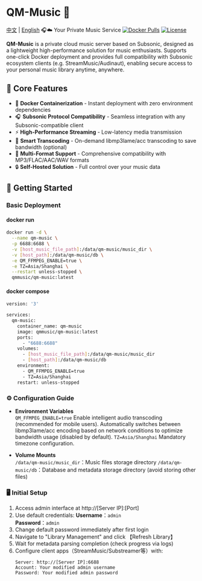 # QM-Music 🎵
[中文](README.md) | [English](README.en.md)
🎧☁️ Your Private Music Service
[![Docker Pulls](https://img.shields.io/docker/pulls/qmmusic/qm-music)](https://hub.docker.com/r/qmmusic/qm-music)
[![License](https://img.shields.io/badge/License-Apache%202.0-blue.svg)](https://www.apache.org/licenses/LICENSE-2.0)

**QM-Music** is a private cloud music server based on Subsonic, designed as a lightweight high-performance solution for music enthusiasts. Supports one-click Docker deployment and provides full compatibility with Subsonic ecosystem clients (e.g. StreamMusic/Audinaut), enabling secure access to your personal music library anytime, anywhere.


## 🌟 Core Features

- 🐳 **Docker Containerization** - Instant deployment with zero environment dependencies
- 🎧 **Subsonic Protocol Compatibility** - ​​Seamless integration with any Subsonic-compatible client​​
- ⚡ **High-Performance Streaming** - Low-latency media transmission
- 🔄 **Smart Transcoding** - On-demand libmp3lame/acc transcoding to save bandwidth (optional)
- 📁 **Multi-Format Support** - Comprehensive compatibility with MP3/FLAC/AAC/WAV formats
- 🔒 **Self-Hosted Solution** - Full control over your music data

## 🚀 Getting Started

### Basic Deployment
#### docker run
```bash
docker run -d \
  --name qm-music \
  -p 6688:6688 \
  -v [host_music_file_path]:/data/qm-music/music_dir \
  -v [host_path]:/data/qm-music/db \
  -e QM_FFMPEG_ENABLE=true \
  -e TZ=Asia/Shanghai \
  --restart unless-stopped \
  qmmusic/qm-music:latest
```
#### docker compose
```bash
version: '3'

services:
  qm-music:
    container_name: qm-music
    image: qmmusic/qm-music:latest
    ports:
      - "6688:6688"
    volumes:
      - [host_music_file_path]:/data/qm-music/music_dir
      - [host_path]:/data/qm-music/db
    environment:
      - QM_FFMPEG_ENABLE=true
      - TZ=Asia/Shanghai
    restart: unless-stopped
```

### ⚙️ Configuration Guide
- **Environment Variables**  
  `QM_FFMPEG_ENABLE=true` Enable intelligent audio transcoding (recommended for mobile users). Automatically switches between libmp3lame/acc encoding based on network conditions to optimize bandwidth usage (disabled by default).
  `TZ=Asia/Shanghai` Mandatory timezone configuration.

- **Volume Mounts**  
  `/data/qm-music/music_dir`：Music files storage directory
  `/data/qm-music/db`：Database and metadata storage directory (avoid storing other files)

### 🖥️ Initial Setup
1. Access admin interface at http://[Server IP]:[Port]
2. Use default credentials:
   **Username**：`admin`  
   **Password**：`admin`
3. Change default password immediately after first login
4. Navigate to "Library Management" and click 【Refresh Library】
5. Wait for metadata parsing completion (check progress via logs)
6. Configure client apps（StreamMusic/Substreamer等）with:
   ```properties
   Server: http://[Server IP]:6688
   Account: Your modified admin username
   Password: Your modified admin password
   ```
